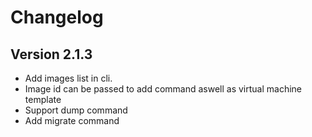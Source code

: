 # Changelog

## Version 2.1.3

* Add images list in cli.
* Image id can be passed to add command aswell as virtual machine template
* Support dump command
* Add migrate command

